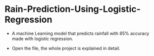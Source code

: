 # Rain-Prediction-Using-Logistic-Regression

* A machine Learning model that predicts rainfall with 85% accuracy made with logistic regression.

* Open the file, the whole project is explained in detail.
